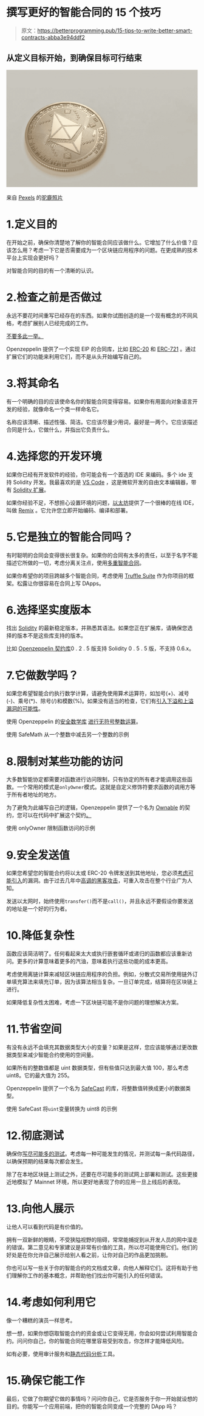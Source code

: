 # 撰写更好的智能合同的 15 个技巧

> 原文：<https://betterprogramming.pub/15-tips-to-write-better-smart-contracts-abba3e94ddf2>

## 从定义目标开始，到确保目标可行结束

![](img/56209e3ac80d02b41a2683a0f0b68fdd.png)

来自 [Pexels](https://www.pexels.com/photo/round-gold-colored-ethereum-coin-1036637/?utm_content=attributionCopyText&utm_medium=referral&utm_source=pexels) 的[驼鹿照片](https://www.pexels.com/@moose-photos-170195?utm_content=attributionCopyText&utm_medium=referral&utm_source=pexels)

# 1.定义目的

在开始之前，确保你清楚地了解你的智能合同应该做什么。它增加了什么价值？应该怎么用？考虑一下它是否需要成为一个区块链应用程序的问题。在更成熟的技术平台上实现会更好吗？

对智能合同的目的有一个清晰的认识。

# 2.检查之前是否做过

永远不要花时间重写已经存在的东西。如果你试图创造的是一个现有概念的不同风格，考虑扩展别人已经完成的工作。

[不要多此一举。](https://medium.com/better-programming/smart-contracts-dont-reinvent-the-wheel-63cee4370d19)

Openzeppelin 提供了一个实现 EIP 的合同库，比如 [ERC-20](https://github.com/OpenZeppelin/openzeppelin-contracts/blob/master/contracts/token/ERC20/ERC20.sol) 和 [ERC-721](https://github.com/OpenZeppelin/openzeppelin-contracts/blob/master/contracts/token/ERC721/ERC721.sol) 。通过扩展它们的功能来利用它们，而不是从头开始编写自己的。

# 3.将其命名

有一个明确的目的应该使命名你的智能合同变得容易。如果你有用面向对象语言开发的经验，就像命名一个类一样命名它。

名称应该清晰、描述性强、简洁。它应该尽量少用词，最好是一两个。它应该描述合同是什么，它做什么，并指出它负责什么。

# 4.选择您的开发环境

如果你已经有开发软件的经验，你可能会有一个首选的 IDE 来编码。多个 ide 支持 Solidity 开发。我最喜欢的是 [VS Code](https://code.visualstudio.com/) ，这是微软开发的自由文本编辑器，带有 [Solidity 扩展](https://marketplace.visualstudio.com/items?itemName=JuanBlanco.solidity)。

如果你经验不足，不想担心设置环境的问题，[以太坊](http://ethereum.org)提供了一个很棒的在线 IDE，叫做 [Remix](http://remix.ethereum.org/) 。它允许您立即开始编码、编译和部署。

# 5.它是独立的智能合同吗？

有时聪明的合同会变得很长很复杂。如果你的合同有太多的责任，以至于名字不能描述它所做的一切，考虑分离关注点，使用[多重智能合同](https://medium.com/blockcentric/how-to-deploy-multiple-smart-contracts-using-truffle-5a7188a24366)。

如果你希望你的项目跨越多个智能合同，考虑使用 [Truffle Suite](https://www.trufflesuite.com/) 作为你项目的框架。松露让你很容易在合同上写 DApps。

# 6.选择坚实度版本

找出 [Solidity](https://solidity.readthedocs.io/en/v0.6.4/) 的最新稳定版本，并熟悉其语法。如果您正在扩展库，请确保您选择的版本不是这些库支持的版本。

比如 [Openzeppelin 契约库](https://github.com/OpenZeppelin/openzeppelin-contracts)0 . 2 . 5 版支持 Solidity 0 . 5 . 5 版，不支持 0.6.x。

# 7.它做数学吗？

如果您希望智能合约执行数学计算，请避免使用算术运算符，如加号(+)、减号(-)、乘号(*)、除号(/)和模数(%)。如果没有适当的检查，它们有[引入下溢和上溢漏洞的可能性](https://medium.com/better-programming/how-to-secure-your-smart-contracts-part-2-d3ec21f8685a)。

使用 Openzeppelin 的[安全数学库](https://github.com/OpenZeppelin/openzeppelin-contracts/blob/master/contracts/math/SafeMath.sol) [进行无符号整数运算](https://medium.com/better-programming/smart-contracts-dont-reinvent-the-wheel-63cee4370d19)。

使用 SafeMath 从一个整数中减去另一个整数的示例

# 8.限制对某些功能的访问

大多数智能协定都需要对函数进行访问限制，只有协定的所有者才能调用这些函数。一个常用的模式是`onlyOwner`模式。这就是自定义修饰符要求函数的调用方等于所有者地址的地方。

为了避免为此编写自己的逻辑，Openzeppelin 提供了一个名为 [Ownable](https://github.com/OpenZeppelin/openzeppelin-contracts/blob/master/contracts/access/Ownable.sol) 的契约，您可以在代码中扩展这个契约[。](https://medium.com/better-programming/smart-contracts-dont-reinvent-the-wheel-63cee4370d19)

使用 onlyOwner 限制函数访问的示例

# 9.安全发送值

如果您希望您的智能合约将以太或 ERC-20 令牌发送到其他地址，您必须[考虑可能引入](https://medium.com/coinmonks/how-to-secure-your-smart-contracts-dc500f2c8fca)的漏洞。由于过去几年中[高调的黑客攻击](https://www.coindesk.com/understanding-dao-hack-journalists)，可重入攻击在整个行业广为人知。

发送以太网时，始终使用`transfer()`而不是`call()`，并且永远不要假设你要发送的地址是一个好的行为者。

# 10.降低复杂性

函数应该简洁明了。任何看起来太大或执行嵌套循环或递归的函数都应该重新访问。更多的计算意味着更多的汽油，意味着执行这些功能的成本更高。

考虑使用离链计算来减轻区块链应用程序的负担。例如，分散式交易所使用链外订单填充算法来填充订单，因为该算法相当复杂。一旦订单完成，结算将在区块链上进行。

如果降低复杂性太困难，考虑一下区块链可能不是你问题的理想解决方案。

# 11.节省空间

有没有永远不会填充其数据类型大小的变量？如果是这样，您应该能够通过更改数据类型来减少智能合约使用的空间量。

如果所有的整数值都是 uint 数据类型，但有些值只达到最大值 100，那么考虑 uint8。它的最大值为 255。

Openzeppelin 提供了一个名为 [SafeCast](https://github.com/OpenZeppelin/openzeppelin-contracts/blob/master/contracts/utils/SafeCast.sol) 的库，将整数值转换成更小的数据类型。

使用 SafeCast 将`uint`变量转换为 uint8 的示例

# 12.彻底测试

确保你[写尽可能多的测试](https://medium.com/better-programming/how-to-test-ethereum-smart-contracts-35abc8fa199d)。考虑每一种可能发生的情况，并测试每一条代码路径，以确保预期的结果每次都会发生。

除了在本地区块链上测试之外，还要在尽可能多的测试网上部署和测试。这些更接近地模拟了 Mainnet 环境，所以更好地表现了你的应用一旦上线后的表现。

# 13.向他人展示

让他人可以看到代码是有价值的。

拥有一双新鲜的眼睛，不受狭隘视野的阻碍，常常能捕捉到从开发人员的网中溜走的错误。第二意见和专家建议是非常有价值的工具，所以尽可能使用它们。他们的好处是在你允许自己展示给别人看之前，让你对自己的作品更加挑剔。

你也可以写一些关于你的智能合约的文档或文章，向他人解释它们。这将有助于他们理解你工作的基本概念，并帮助他们找出你可能引入的任何错误。

# 14.考虑如何利用它

像一个糟糕的演员一样思考。

想一想，如果你想窃取智能合约的资金或让它变得无用，你会如何尝试利用智能合约。问问你自己，你的智能合同在哪里容易受到攻击，你怎样才能降低风险。

如有必要，使用审计服务和[静态代码分析](https://consensys.github.io/smart-contract-best-practices/security_tools/)工具。

# 15.确保它能工作

最后，它做了你期望它做的事情吗？问问你自己，它是否服务于你一开始就设想的目的。你能写一个应用前端，把你的智能合同变成一个完整的 DApp 吗？